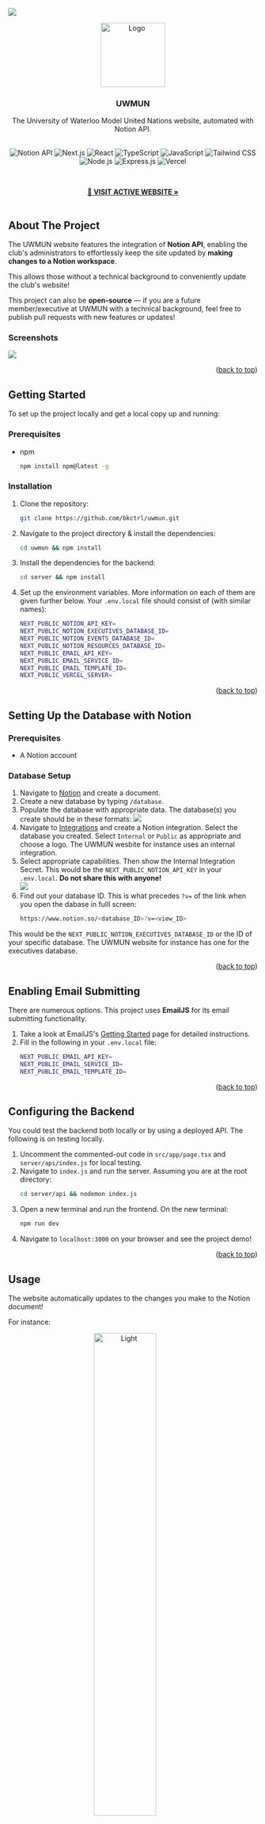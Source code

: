 <a href=""><img src="https://img.shields.io/github/license/othneildrew/Best-README-Template.svg?style=for-the-badge"></a>
<!-- PROJECT LOGO -->

<div align="center">
  <a href="https://github.com/bkctrl/uwmun">
    <img src="https://uwmun.s3.ca-central-1.amazonaws.com/uwmun-logo-black.png" alt="Logo" width="130" height="130">
  </a>

<h3 align="center">UWMUN</h3>

  <p align="center">
    The University of Waterloo Model United Nations website, automated with Notion API.
<br /><br />
    
![Notion API](https://img.shields.io/badge/Notion%20API-%23000000.svg?style=for-the-badge&logo=notion&logoColor=white)
![Next.js](https://img.shields.io/badge/Next-black?style=for-the-badge&logo=next.js&logoColor=white)
![React](https://img.shields.io/badge/react-%2320232a.svg?style=for-the-badge&logo=react&logoColor=%2361DAFB)
![TypeScript](https://img.shields.io/badge/typescript-%23007ACC.svg?style=for-the-badge&logo=typescript&logoColor=white)
![JavaScript](https://img.shields.io/badge/javascript-%23323330.svg?style=for-the-badge&logo=javascript&logoColor=%23F7DF1E)
![Tailwind CSS](https://img.shields.io/badge/tailwindcss-%2338B2AC.svg?style=for-the-badge&logo=tailwind-css&logoColor=white)
<br />
![Node.js](https://img.shields.io/badge/node.js-6DA55F?style=for-the-badge&logo=node.js&logoColor=white)
![Express.js](https://img.shields.io/badge/express.js-%23404d59.svg?style=for-the-badge&logo=express&logoColor=%2361DAFB)
![Vercel](https://img.shields.io/badge/vercel-%23000000.svg?style=for-the-badge&logo=vercel&logoColor=white)
    
<br />
    
   <a href="https://uwmun.ca" target="_blank"><strong>🔗 VISIT ACTIVE WEBSITE »</strong></a>
    <br />
    <br />
  </p>
</div> 


<!-- ABOUT THE PROJECT -->
## About The Project

The UWMUN website features the integration of **Notion API**, enabling the club's administrators to effortlessly keep the site updated by **making changes to a Notion workspace**. 

This allows those without a technical background to conveniently update the club's website!

This project can also be **open-source** — if you are a future member/executive at UWMUN with a technical background, feel free to publish pull requests with new features or updates!

### Screenshots

<img src="https://uwmun.s3.ca-central-1.amazonaws.com/uwmun-screenshots.png">
<p align="right">(<a href="#readme-top">back to top</a>)</p>


<!-- GETTING STARTED -->
## Getting Started

To set up the project locally and get a local copy up and running:

### Prerequisites

* npm
  ```sh
  npm install npm@latest -g
  ```

### Installation

1. Clone the repository: <br />
   ```sh
   git clone https://github.com/bkctrl/uwmun.git
   ```
2. Navigate to the project directory & install the dependencies: <br />
   ```sh
   cd uwmun && npm install
   ```
3. Install the dependencies for the backend: <br />
   ```sh
   cd server && npm install
   ```
4. Set up the environment variables. More information on each of them are given further below. Your `.env.local` file should consist of (with similar names):  <br />
   ```sh
   NEXT_PUBLIC_NOTION_API_KEY=
   NEXT_PUBLIC_NOTION_EXECUTIVES_DATABASE_ID=
   NEXT_PUBLIC_NOTION_EVENTS_DATABASE_ID=
   NEXT_PUBLIC_NOTION_RESOURCES_DATABASE_ID=
   NEXT_PUBLIC_EMAIL_API_KEY=
   NEXT_PUBLIC_EMAIL_SERVICE_ID=
   NEXT_PUBLIC_EMAIL_TEMPLATE_ID=
   NEXT_PUBLIC_VERCEL_SERVER=
   ```

<p align="right">(<a href="#readme-top">back to top</a>)</p>


<!-- SETTING UP THE DATABASE -->
## Setting Up the Database with Notion

### Prerequisites
* A Notion account

### Database Setup 
1. Navigate to [Notion](https://notion.so) and create a document.
2. Create a new database by typing `/database`.
3. Populate the database with appropriate data. The database(s) you create should be in these formats:
   ![](https://uwmun.s3.ca-central-1.amazonaws.com/notion-demo-1.png?)
4. Navigate to [Integrations](https://www.notion.so/profile/integrations) and create a Notion integration. Select the database you created. Select `Internal` or `Public` as appropriate and choose a logo. The UWMUN wesbite for instance uses an internal integration. 
5. Select appropriate capabilities. Then show the Internal Integration Secret. This would be the `NEXT_PUBLIC_NOTION_API_KEY` in your `.env.local`. **Do not share this with anyone!**
   <br />
  ![](https://uwmun.s3.ca-central-1.amazonaws.com/notion-demo-2.png?)
7. Find out your database ID. This is what precedes `?v=` of the link when you open the dabase in fulll screen:
   ```sh
   https://www.notion.so/<database_ID>?v=<view_ID>
   ```
This would be the `NEXT_PUBLIC_NOTION_EXECUTIVES_DATABASE_ID` or the ID of your specific database. The UWMUN website for instance has one for the executives database.

<p align="right">(<a href="#readme-top">back to top</a>)</p>

<!-- EMAIL FUNCTION -->
## Enabling Email Submitting
There are numerous options. This project uses **EmailJS** for its email submitting functionality. 
1. Take a look at EmailJS's [Getting Started](https://www.emailjs.com/docs/) page for detailed instructions.
2. Fill in the following in your `.env.local` file:
   ```sh
   NEXT_PUBLIC_EMAIL_API_KEY=
   NEXT_PUBLIC_EMAIL_SERVICE_ID=
   NEXT_PUBLIC_EMAIL_TEMPLATE_ID=
   ```

<p align="right">(<a href="#readme-top">back to top</a>)</p>

<!-- CONFIGURING BACKEND -->
## Configuring the Backend
You could test the backend both locally or by using a deployed API. The following is on testing locally. 
1. Uncomment the commented-out code in `src/app/page.tsx` and `server/api/index.js` for local testing.
2. Navigate to `index.js` and run the server. Assuming you are at the root directory:
   ```sh
   cd server/api && nodemon index.js
   ```
3. Open a new terminal and run the frontend. On the new terminal:
   ```sh
   npm run dev
   ```
4. Navigate to `localhost:3000` on your browser and see the project demo!

<p align="right">(<a href="#readme-top">back to top</a>)</p>


<!-- USAGE EXAMPLES -->
## Usage

The website automatically updates to the changes you make to the Notion document!

For instance:
<p align="center">
  <img alt="Light" src="https://uwmun.s3.ca-central-1.amazonaws.com/notion-demo-3.png?" width="50%">
&nbsp; &nbsp; &nbsp; &nbsp;
  <img alt="Dark" src="https://uwmun.s3.ca-central-1.amazonaws.com/notion-demo-4.png?" width="50%">
</p>

After making some changes:
<p align="center">
  <img alt="Light" src="https://uwmun.s3.ca-central-1.amazonaws.com/notion-demo-5.png?" width="50%">
&nbsp; &nbsp; &nbsp; &nbsp;
  <img alt="Dark" src="https://uwmun.s3.ca-central-1.amazonaws.com/notion-demo-6.png?" width="50%">
</p>


### Inviting Collaborators to Your Notion Workspace

The key functionality of this project is to make it easier for teams with non-technical members to participate in website updating. To achieve this, simply:
1. Click `Share` in the top right corner of your Notion document.
2. Select `Anyone with link at Your Notion`.
3. Select `Full access`/`Can edit`/`Can comment`/`Can view` appropriately. For instance, the President and the administrator at UWMUN have full access while other executive have an editing privilege.
4. Share the link(s) with your colleagues!
   ![](https://uwmun.s3.ca-central-1.amazonaws.com/notion-demo-7.png?)


<!-- Frontend -->
## Usage of Notion Data in `page.tsx`
Data from Notion is fetched with:
  ```ruby
  const [execData, setExecData] = useState([]);

  const API = process.env.NEXT_PUBLIC_VERCEL_SERVER;
  // const API = "http://localhost:4000"; // enable for local testing

  useEffect(() => {
    AOS.init();
    const fetchData = async () => {
      try {
        const execResponse = await fetch(`${API}/execs-data`);
        const execJson = await execResponse.json();
        setExecData(execJson);
      } catch (error) {
        console.error(error);
      }
    }
    fetchData();
    if (execData.length === 0) {
      return;
    }
  }, []);
      ...
  ```
The components in the frontend are then `map`ped from the Notion data:
  ```ruby
  <div className="mx-auto grid max-w-5xl items-center gap-6 py-12 lg:grid-cols-3 lg:gap-12">
          {execData.map((exec, index) => { 
            return (
              <div key={index} data-aos="zoom-in" aos-duration="1500" className="flex flex-col items-center justify-center space-y-4">
                <Avatar>
                  <img src={(exec as any)["Profile Link"].url} className="mx-auto" style={{borderRadius : "50%", width : "20%", height : "20%"}}/>
                </Avatar>
                <div className="space-y-1 text-center">
                  <h3 className="text-xl font-bold">{(exec as any).Name.title[0].plain_text}</h3>
                  <p className="text-muted-foreground">{(exec as any).Position.rich_text[0].plain_text}</p>
                  <p className="text-muted-foreground">{(exec as any).Program.rich_text[0].plain_text}</p>
                </div>
              </div>
            );
          })}
    </div>
  ```

<p align="right">(<a href="#readme-top">back to top</a>)</p>


<!-- Backend -->
## Obtaining Notion Data in `index.js`
`index.js` uses the `@notionhq/client` library to fetch data from Notion using the Notion integration key and database ID from above:
```ruby
   const notion = new Client({ 
      auth: process.env.NEXT_PUBLIC_NOTION_API_KEY,
   });
   app.get('/execs-data', async (req, res) => { 
      try {
        const response = await notion.databases.query({
          database_id: process.env.NEXT_PUBLIC_NOTION_EXECUTIVES_DATABASE_ID,
        }); 
        const data = response.results.reverse().map(result => result.properties);
        res.json(data);
      } catch (error) {
        res.status(500).json({ error: error.message });  
      } 
    }); 
```


<!-- extra -->
## Miscellaneous

Make sure all rows and columns in the databases are filled, as empty rows/columns may cause unexpected behaviour.

<p align="right">(<a href="#readme-top">back to top</a>)</p>
